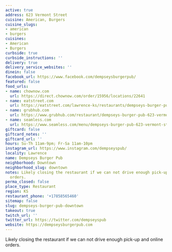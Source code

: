 ```yaml
---
active: true
address: 623 Vermont Street
cuisine: American, Burgers
cuisine_slugs:
- american
- burgers
cuisines:
- American
- Burgers
curbside: true
curbside_instructions: ''
delivery: true
delivery_service_websites: ''
dinein: false
facebook_url: https://www.facebook.com/dempseysburgerpub/
featured: false
food_urls:
- name: chownow.com
  url: https://direct.chownow.com/order/15956/locations/22641
- name: eatstreet.com
  url: https://eatstreet.com/lawrence-ks/restaurants/dempseys-burger-pub
- name: grubhub.com
  url: https://www.grubhub.com/restaurant/dempseys-burger-pub-623-vermont-st-lawrence/1393285
- name: seamless.com
  url: https://www.seamless.com/menu/dempseys-burger-pub-623-vermont-st-lawrence/1393285
giftcard: false
giftcard_notes: ''
giftcard_url: ''
hours: Su-Th 11am-9pm; Fr-Sa 11am-10pm
instagram_url: https://www.instagram.com/dempseyspub/
locality: Lawrence
name: Dempseys Burger Pub
neighborhood: Downtown
neighborhood_slug: downtown
notes: Likely closing the restaurant if we can not drive enough pick-up and online
  orders.
perma_closed: false
place_type: Restaurant
region: KS
restaurant_phone: '+17858565460'
sitemap: false
slug: dempseys-burger-pub-downtown
takeout: true
twitch_url: ''
twitter_url: https://twitter.com/dempseyspub
website: https://dempseysburgerpub.com
---
```


Likely closing the restaurant if we can not drive enough pick-up and online orders.